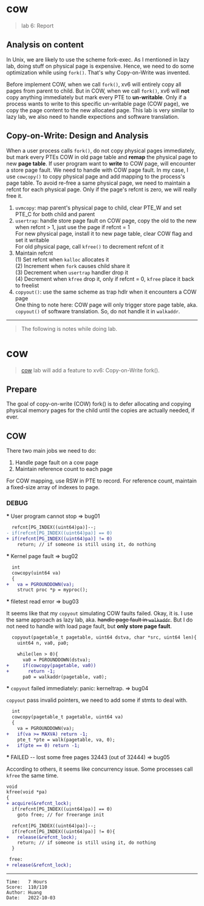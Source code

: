 # cow

> lab 6: Report

## Analysis on content

In Unix, we are likely to use the scheme fork-exec. As I mentioned in lazy lab,
doing stuff on physical page is expensive. Hence, we need to do some
optimization while using `fork()`. That's why Copy-on-Write was invented.

Before implement COW, when we call `fork()`, xv6 will entirely copy all pages
from parent to child. But in COW, when we call `fork()`, xv6 will **not** copy
anything immediately but mark every PTE to **un-writable**. Only if a process
wants to write to this specific un-writable page (COW page), we copy the page
content to the new allocated page. This lab is very similar to lazy lab, we also
need to handle expections and software translation.

## Copy-on-Write: Design and Analysis

When a user process calls `fork()`, do not copy physical pages immediately, but
mark every PTEs COW in old page table and **remap** the physical page to new
**page table**. If user program want to **write** to COW page, will encounter
a store page fault. We need to handle with COW page fault. In my case, I use
`cowcopy()` to copy physical page and add mapping to the process's page table.
To avoid re-free a same physical page, we need to maintain a refcnt for each
physical page. Only if the page's refcnt is zero, we will really free it.

1. `uvmcopy`: map parent's physical page to child, clear PTE_W and set PTE_C
   for both child and parent
2. `usertrap`: handle store page fault on COW page, copy the old to the new when
   refcnt > 1, just use the page if refcnt = 1<br/>
   For new physical page, install it to new page table, clear COW flag and set
   it writable<br/>
   For old physical page, call `kfree()` to decrement refcnt of it
3. Maintain refcnt<br/>
   (1) Set refcnt when `kalloc` allocates it<br/>
   (2) Increment when `fork` causes child share it<br/>
   (3) Decrement when `usertrap` handler drop it<br/>
   (4) Decrement when `kfree` drop it, only if refcnt = 0, `kfree` place it back
       to freelist
4. `copyout()`: use the same scheme as trap hdlr when it encounters a COW page<br/>
   One thing to note here: COW page will only trigger store page table, aka.
   `copyout()` of software translation. So, do not handle it in `walkaddr`.

---

> The following is notes while doing lab.

# cow

> [cow](https://pdos.csail.mit.edu/6.S081/2020/labs/cow.html) lab will add a
> feature to xv6: Copy-on-Write fork().

## Prepare

The goal of copy-on-write (COW) fork() is to defer allocating and copying
physical memory pages for the child until the copies are actually needed, if
ever.

## COW

There two main jobs we need to do:
1. Handle page fault on a cow page
2. Maintain reference count to each page

For COW mapping, use RSW in PTE to record.
For reference count, maintain a fixed-size array of indexes to page.

### DEBUG

<b>*</b> User program cannot stop => bug01

```diff
  refcnt[PG_INDEX((uint64)pa)]--;
- if(refcnt[PG_INDEX((uint64)pa)] == 0)
+ if(refcnt[PG_INDEX((uint64)pa)] != 0)
    return; // if someone is still using it, do nothing
```

<b>*</b> Kernel page fault => bug02

```diff
  int
  cowcopy(uint64 va)
  {
+   va = PGROUNDDOWN(va);
    struct proc *p = myproc();
```

<b>*</b> filetest read error => bug03

It seems like that my `copyout` simulating COW faults failed. Okay, it is.
I use the same approach as lazy lab, aka. <s>handle page fault in `walkaddr`</s>.
But I do not need to handle with load page fault, but **only store page fault**.

```diff
  copyout(pagetable_t pagetable, uint64 dstva, char *src, uint64 len){
    uint64 n, va0, pa0;

    while(len > 0){
      va0 = PGROUNDDOWN(dstva);
+     if(cowcopy(pagetable, va0))
+       return -1;
      pa0 = walkaddr(pagetable, va0);
```

<b>*</b> `copyout` failed immediately: panic: kerneltrap. => bug04

`copyout` pass invalid pointers, we need to add some if stmts to deal with.

```diff
  int
  cowcopy(pagetable_t pagetable, uint64 va)
  {
    va = PGROUNDDOWN(va);
+   if(va >= MAXVA) return -1;
    pte_t *pte = walk(pagetable, va, 0);
+   if(pte == 0) return -1;
```

<b>*</b> FAILED -- lost some free pages 32443 (out of 32444) => bug05

According to others, it seems like concurrency issue. Some processes call
`kfree` the same time.

```diff
void
kfree(void *pa)
{
+ acquire(&refcnt_lock);
  if(refcnt[PG_INDEX((uint64)pa)] == 0)
    goto free; // for freerange init

  refcnt[PG_INDEX((uint64)pa)]--;
  if(refcnt[PG_INDEX((uint64)pa)] != 0){
+   release(&refcnt_lock);
    return; // if someone is still using it, do nothing
  }

 free:
+ release(&refcnt_lock);
```

---

```
Time:   7 Hours
Score:  110/110
Author: Huang
Date:   2022-10-03
```
